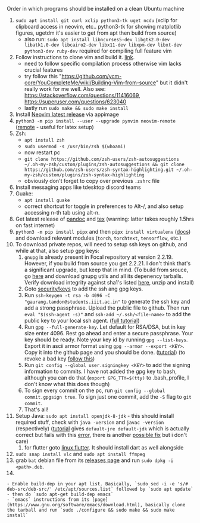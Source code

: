   Order in which programs should be installed on a clean Ubuntu machine
  
  1. `sudo apt install git curl xclip python3-tk uget ncdu` (xclip for clipboard access in neovim, etc.. python3-tk for showing matplotlib figures, ugetdm it's easier to get from apt then build from source)
      - also run: `sudo apt install libncurses5-dev libgtk2.0-dev libatk1.0-dev libcairo2-dev libx11-dev libxpm-dev libxt-dev python3-dev ruby-dev` required for compiling full feature vim
  2. Follow instructions to clone vim and build it. [link](https://www.vim.org/git.php). 
      - need to follow specific compilation process otherwise vim lacks crucial features
      - try follow this "https://github.com/ycm-core/YouCompleteMe/wiki/Building-Vim-from-source" but it didn't really work for me well. Also see: https://stackoverflow.com/questions/11416069, https://superuser.com/questions/623040
      - lastly run `sudo make && sudo make install`
  3. Install [Neovim latest release](https://github.com/neovim/neovim/releases/latest) via appimage
  4. `python3 -m pip install --user --upgrade pynvim neovim-remote` ([remote](https://github.com/mhinz/neovim-remote) - useful for latex setup)
  5. Zsh:
      - `apt install zsh`
      - `sudo usermod -s /usr/bin/zsh $(whoami)`
      - now restart pc
      - `git clone https://github.com/zsh-users/zsh-autosuggestions ~/.oh-my-zsh/custom/plugins/zsh-autosuggestions && git clone https://github.com/zsh-users/zsh-syntax-highlighting.git ~/.oh-my-zsh/custom/plugins/zsh-syntax-highlighting`
      - obviously don't forget to copy over previous `.zshrc` file
  6. Install messaging apps like tdesktop discord teams
  7. Guake:
      - `apt install guake`
      - correct shortcut for toggle in preferences to Alt-/, and also setup accessing n-th tab using alt-n.
  8. Get latest release of [pandoc](https://github.com/jgm/pandoc/releases/latest) and [tex](https://www.tug.org/texlive/acquire-netinstall.html) (warning: latter takes roughly 1.5hrs on fast internet)
  9. `python3 -m pip install pipx` and then `pipx install virtualenv` ([docs](https://virtualenv.pypa.io/en/stable/installation.html)) and download relevant modules (`torch`, `torchtext`, `tensorflow`, etc.)
  10. To download private repos, will need to setup ssh keys on github, and while at that, also setup gpg keys:
      1. `gnupg` is already present in Focal repository at version 2.2.19. However, if you build from source you get 2.2.21. I don't think that's a significant upgrade, but keep that in mind. (To build from srouce, go [here](https://www.gnupg.org/download/) and download gnupg utils and all its depenency tarballs. Verify download integrity against sha1's listed [here](https://www.gnupg.org/download/integrity_check.html), unzip and install)
      2. Goto [security/keys](https://github.com/settings/keys) to add the ssh ang gpg keys.
      3. Run `ssh-keygen -t rsa -b 4096 -C "gaurang.tandon@students.iiit.ac.in"` to generate the ssh key and add a strong passphrase. Upload the public file to github. Then run `eval "$(ssh-agent -s)"` and `ssh-add ~/.ssh/<file-name>` to add the public key to your local ssh agent. ([full tutorial](https://docs.github.com/en/github/authenticating-to-github/generating-a-new-ssh-key-and-adding-it-to-the-ssh-agent))
      4. Run `gpg --full-generate-key`. Let default for RSA/DSA, but in key size enter 4096. Rest go ahead and enter a secure passphrase. Your key should be ready. Note your key id by running `gpg --list-keys`. Export it in ascii armor format using `gpg --armor --export <KEY>`. Copy it into the github page and you should be done. ([tutorial](https://docs.github.com/en/github/authenticating-to-github/generating-a-new-gpg-key)) (to revoke a bad key [follow this](https://superuser.com/questions/1526283/how-to-revoke-a-gpg-key-and-upload-in-gpg-server))
      5. Run `git config --global user.signingkey <KEY>` to add the signing information to commits. I have not added the gpg key to bash, although you can do that (`export GPG_TTY=$(tty)` to .bash_profile, I don't know what this does though)
      6. To sign every commit on the pc, run `git config --global commit.gpgsign true`. To sign just one commit, add the `-S` flag to `git commit`.
      7. That's all!
  11. Setup Java: `sudo apt install openjdk-8-jdk` - this should install required stuff, check with `java -version` and `javac -version` (respectively) ([tutorial](https://www.digitalocean.com/community/tutorials/how-to-install-java-with-apt-on-ubuntu-20-04) gives `default-jre default-jdk` which is actually correct but fails with this [error](https://stackoverflow.com/questions/55436585/), there is another [possible fix](https://stackoverflow.com/questions/47150410/failed-to-run-sdkmanager-list-with-java-9) but i don't care)
      1. for flutter goto [linux flutter](https://flutter.dev/docs/get-started/install/linux). It should install dart as well alongside
  12. `sudo snap install vlc` and `sudo apt install ffmpeg`
  13. grab `bat` debian file from its [releases page](https://github.com/sharkdp/bat/releases) and run `sudo dpkg -i <path>.deb`.
  14.
    - Enable build-dep in your apt list. Basically, `sudo sed -i -e 's/# deb-src/deb-src/' /etc/apt/sources.list` followed by `sudo apt update`
    - then do `sudo apt-get build-dep emacs`
    - `emacs` instructions from its [page](https://www.gnu.org/software/emacs/download.html), basically clone the tarball and run `sudo ./configure && sudo make && sudo make install`
